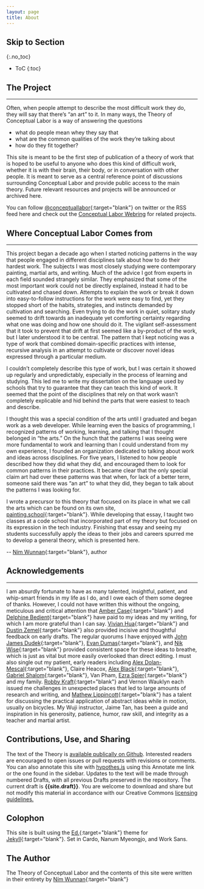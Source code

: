 ```yaml
---
layout: page
title: About
---
```


## Skip to Section
{:.no_toc}

* ToC
{:toc}


## The Project
---
Often, when people attempt to describe the most difficult work they do, they will say that there’s “an art” to it. In many ways, the Theory of Conceptual Labor is a way of answering the questions 

 * what do people mean whey they say that
 * what are the common qualities of the work they’re talking about
 * how do they fit together?

This site is meant to be the first step of publication of a theory of work that is hoped to be useful to anyone who does this kind of difficult work, whether it is with their brain, their body, or in conversation with other people. It is meant to serve as a central reference point of discussions surrounding Conceptual Labor and provide public access to the main theory. Future relevant resources and projects will be announced or archived here.

You can follow [@conceptuallabor](https://twitter.com/conceptuallabor){:target="blank"} on twitter or the RSS feed here and check out the [Conceptual Labor Webring]({{site.url}}/webring) for related projects.

## Where Conceptual Labor Comes from

---


This project began a decade ago when I started noticing patterns in the way that people engaged in different disciplines talk about how to do their hardest work. The subjects I was most closely studying were contemporary painting, martial arts, and writing. Much of the advice I got from experts in each field sounded strangely similar. They emphasized that some of the most important work could not be directly explained, instead it had to be cultivated and chased down. Attempts to explain the work or break it down into easy-to-follow instructions for the work were easy to find, yet they stopped short of the habits, strategies, and instincts demanded by cultivation and searching. Even trying to do the work in quiet, solitary study seemed to drift towards an inadequate yet comforting certainty regarding what one was doing and how one should do it. The vigilant self-assessment that it took to prevent that drift at first seemed like a by-product of the work, but I later understood it to be central. The pattern that I kept noticing was a type of work that combined domain-specific practices with intense, recursive analysis in an attempt to cultivate or discover novel ideas expressed through a particular medium.
 
I couldn’t completely describe this type of work, but I was certain it showed up regularly and unpredictably, especially in the process of learning and studying. This led me to write my dissertation on the language used by schools that try to guarantee that they can teach this kind of work. It seemed that the point of the disciplines that rely on that work wasn’t completely explicable and hid behind the parts that were easiest to teach and describe. 

I thought this was a special condition of the arts until I graduated and began work as a web developer. While learning even the basics of programming, I recognized patterns of working, learning, and talking that I thought belonged in “the arts.” On the hunch that the patterns I was seeing were more fundamental to work and learning than I could understand from my own experience, I founded an organization dedicated to talking about work and ideas across disciplines. For five years, I listened to how people described how they did what they did, and encouraged them to look for common patterns in their practices. It became clear that the only special claim art had over these patterns was that when, for lack of a better term, someone said there was “an art” to what they did, they began to talk about the patterns I was looking for.
 
I wrote a precursor to this theory that focused on its place in what we call the arts which can be found on its own site, [painting.school](http://painting.school){:target="blank"}. While developing that essay, I taught two classes at a code school that incorporated part of my theory but focused on its expression in the tech industry. Finishing that essay and seeing my students successfully apply the ideas to their jobs and careers spurred me to develop a general theory, which is presented here. 

-- [Ním Wunnan](http://wunnan.com){:target="blank"}, author

## Acknowledgements

--- 

I am absurdly fortunate to have as many talented, insightful, patient, and whip-smart friends in my life as I do, and I owe each of them some degree of thanks. However, I could not have written this without the ongoing, meticulous and critical attention that [Amber Case](http://caseorganic.com/){:target="blank"} and [Delphine Bedient](http://delphine.fail){:target="blank"} have paid to my ideas and my writing, for which I am more grateful than I can say. [Vivian Hua](http://vivianhua.com/){:target="blank"} and [Dustin Zemel](https://www.dustinzemel.com/){:target="blank"} also provided incisive and thoughtful feedback on early drafts. The regular quorums I have enjoyed with [John James Dudek](http://funwithjohnjames.com/){:target="blank"}, [Evan Dumas](http://www.eedumas.com/){:target="blank"}, and [Nik Wise](http://nikolas.ws/){:target="blank"} provided consistent space for these ideas to breathe, which is just as vital but more easily overlooked than direct editing. I must also single out my patient, early readers including [Alex Dolan-Mescal](http://dhalab.org/alexdm/){:target="blank"}, Claire Heacox, [Alex Black](http://alexander.black){:target="blank"}, [Gabriel Shalom](http://www.gabrielshalom.com/){:target="blank"}, Van Pham, [Ezra Spier](https://ahhrrr.com/){:target="blank"} and my family. [Robby Kraft](https://robbykraft.com/){:target="blank"} and Vernon Wauklyn each issued me challenges in unexpected places that led to large amounts of research and writing, and [Mathew Lippincott](https://www.headfullofair.com/){:target="blank"} has a talent for discussing the practical application of abstract ideas while in motion, usually on bicycles. My Wuji instructor, Jaime Tan, has been a guide and inspiration in his generosity, patience, humor, raw skill, and integrity as a teacher and martial artist. 

## Contributions, Use, and Sharing

  <p>The text of the Theory is <a href="https://github.com/nimwunnan/theory-of-conceptual-labor" target="_blank">available publically on Github</a>. Interested readers are encouraged to open issues or pull requests with revisions or comments. You can also annotate this site with <a href="https://hypothes.is/" target="_blank">hypothes.is</a> using this <span style='cursor:pointer;' onclick="javascript:var hypothesis = document.createElement('script'); hypothesis.setAttribute('src','https://hypothes.is/embed.js'); document.head.appendChild(hypothesis);"><a>Annotate me</a></span> link or the one found in the sidebar. Updates to the text will be made through numbered Drafts, with all previous Drafts preserved in the repository. The current draft is <strong>{{site.draft}}</strong>. You are welcome to download and share but not modify this material in accordance with our Creative Commons <a href="{{ site.url }}/license-guidelines">licensing guidelines.</a></p>




##  Colophon

  This site is built using the [Ed.](https://elotroalex.github.io/ed/){:target="blank"} theme for [Jekyll](https://jekyllrb.com/){:target="blank"}. Set in Cardo, Nanum Myeongjo, and Work Sans.

## The Author

  The Theory of Conceptual Labor and the contents of this site were written in their entirety by [Ním Wunnan](http://wunnan.com){:target="blank"}